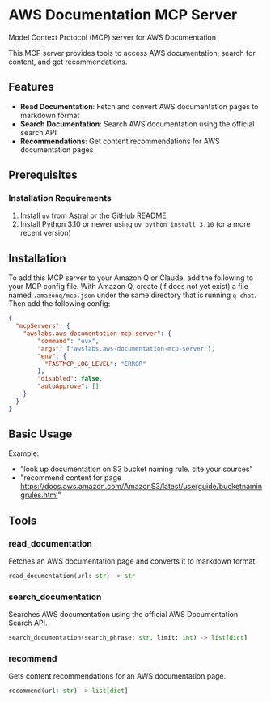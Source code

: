 # AWS Documentation MCP Server

Model Context Protocol (MCP) server for AWS Documentation

This MCP server provides tools to access AWS documentation, search for content, and get recommendations.

## Features

- **Read Documentation**: Fetch and convert AWS documentation pages to markdown format
- **Search Documentation**: Search AWS documentation using the official search API
- **Recommendations**: Get content recommendations for AWS documentation pages

## Prerequisites

### Installation Requirements

1. Install `uv` from [Astral](https://docs.astral.sh/uv/getting-started/installation/) or the [GitHub README](https://github.com/astral-sh/uv#installation)
2. Install Python 3.10 or newer using `uv python install 3.10` (or a more recent version)

## Installation

To add this MCP server to your Amazon Q or Claude, add the following to your MCP config file. With Amazon Q, create (if does not yet exist) a file named `.amazonq/mcp.json` under the same directory that is running `q chat`. Then add the following config:

```json
{
  "mcpServers": {
    "awslabs.aws-documentation-mcp-server": {
        "command": "uvx",
        "args": ["awslabs.aws-documentation-mcp-server"],
        "env": {
          "FASTMCP_LOG_LEVEL": "ERROR"
        },
        "disabled": false,
        "autoApprove": []
    }
  }
}
```

## Basic Usage
Example:
 - "look up documentation on S3 bucket naming rule. cite your sources"
 - "recommend content for page https://docs.aws.amazon.com/AmazonS3/latest/userguide/bucketnamingrules.html"



## Tools

### read_documentation

Fetches an AWS documentation page and converts it to markdown format.

```python
read_documentation(url: str) -> str
```

### search_documentation

Searches AWS documentation using the official AWS Documentation Search API.

```python
search_documentation(search_phrase: str, limit: int) -> list[dict]
```

### recommend

Gets content recommendations for an AWS documentation page.

```python
recommend(url: str) -> list[dict]
```
